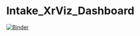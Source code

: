 # Intake_XrViz_Dashboard

 [![Binder](https://aws-uswest2-binder.pangeo.io/badge_logo.svg)](https://aws-uswest2-binder.pangeo.io/v2/gh/hdsingh/Intake_XrViz_Dashboard/master?filepath=Dashboard.ipynb)